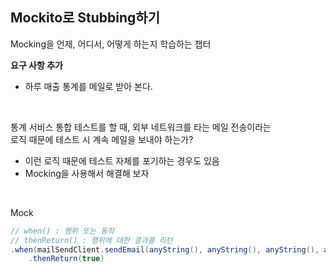 
## Mockito로 Stubbing하기
Mocking을 언제, 어디서, 어떻게 하는지 학습하는 챕터

**요구 사항 추가**
- 하루 매출 통계를 메일로 받아 본다.

<br />

통계 서비스 통합 테스트를 할 때, 외부 네트워크를 타는 메일 전송이라는   
로직 때문에 테스트 시 계속 메일을 보내야 하는가?   
- 이런 로직 때문에 테스트 자체를 포기하는 경우도 있음   
- Mocking을 사용해서 해결해 보자

<br />

Mock
```java
// when() : 행위 또는 동작
// thenReturn() : 행위에 대한 결과를 리턴
.when(mailSendClient.sendEmail(anyString(), anyString(), anyString(), anyString()))
	.thenReturn(true)
```

